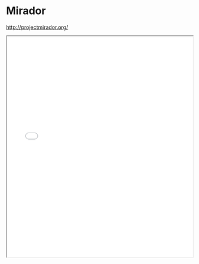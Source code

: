 # Mirador

http://projectmirador.org/

<!-- #doing:0 pick up on mirador -->

<iframe id="iframe-demo" marginwidth="0" marginheight="0" scrolling="no" allowfullscreen="" src="mirador-demo.html" style="width:100%" height="600" frameborder="10">You need an iFrame capable browser to view this.</iframe>

<!-- #todo:0 actually vendor the mirador viewer code into the workshop materials for offline use -->
